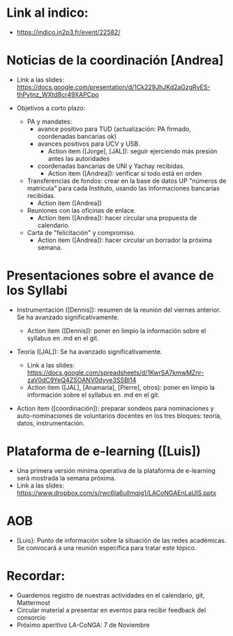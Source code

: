 
# Link al indico:
* https://indico.in2p3.fr/event/22582/

# Noticias de la coordinación [Andrea]

* Link a las slides: https://docs.google.com/presentation/d/1Ck229JhJKd2aGzgRvES-thPytnz_WXtd8cr49XAPCpo
* Objetivos a corto plazo:

  * PA y mandates:
     * avance positivo para TUD (actualización: PA firmado, coordenadas bancarias ok)
     * avances positivos para UCV y USB.
       * Action item ([Jorge], [JAL]): seguir ejerciendo más presión antes las autoridades
     * coordenadas bancarias de UNI y Yachay recibidas.
       * Action item ([Andrea]): verificar si todo está en orden
   * Transferencias de fondos: crear en la base de datos UP "números de matrícula" para cada Instituto, usando las informaciones bancarias recibidas.
       * Action item ([Andrea])  
   * Reuniones con las oficinas de enlace.
       * Action item ([Andrea]): hacer circular una propuesta de calendario.
   * Carta de "felicitación" y compromiso.
       * Action item ([Andrea]): hacer circular un borrador la próxima semana.

# Presentaciones sobre el avance de los Syllabi

* Instrumentación ([Dennis]): resumen de la reunión del viernes anterior. Se ha avanzado significativamente.
  * Action item ([Dennis]): poner en limpio la información sobre el syllabus en .md en el git.

* Teoría ([JAL]): Se ha avanzado significativamente.
  * Link a las slides: https://docs.google.com/spreadsheets/d/1KwrSA7kmwMZnr-zaV0dC9YeQ4ZSOANV0dyye3SSBI14
  * Action item ([JAL], [Anamaría], [Pierre], otros): poner en limpio la información sobre el syllabus en .md en el git.
 
* Action item ([coordinación]): preparar sondeos para nominaciones y auto-nominaciones de voluntarios docentes en los tres bloques: teoría, datos, instrumentación.

# Plataforma de e-learning ([Luis])
  * Una primera versión mínima operativa de la plataforma de e-learning será mostrada la semana próxima.
  * Link a las slides: https://www.dropbox.com/s/rwc6la6ullmqjg1/LACoNGAEnLaUIS.pptx

# AOB

  * [Luis}: Punto de información sobre la situación de las redes académicas. Se convocará a una reunión específica para tratar este tópico.

# Recordar:
  * Guardemos registro de nuestras actividades en el calendario, git, Mattermost
  * Circular material a presentar en eventos para recibir feedback del consorcio
  * Próximo aperitivo LA-CoNGA: 7 de Noviembre








 
